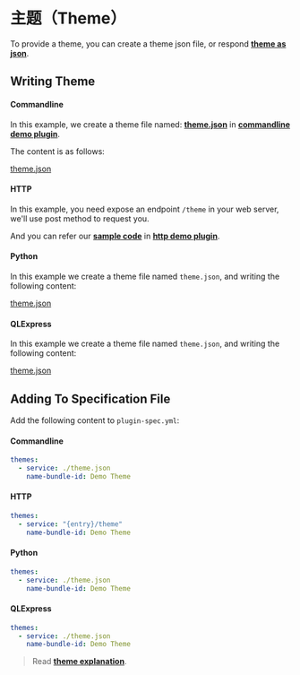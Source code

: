 # 主题（Theme）

To provide a theme, you can create a theme json file, or respond [**theme as json**](appendix/theme.md#theme).

## Writing Theme

<!-- tabs:start -->

#### **Commandline**

In this example, we create a theme file named: [**theme.json**](https://github.com/myrestop/myflow-plugin-guide/tree/master/general-plugin-guide/commandline-demo-plugin/theme.json) in [**commandline demo plugin**](https://github.com/myrestop/myflow-plugin-guide/tree/master/general-plugin-guide/commandline-demo-plugin).

The content is as follows:

[theme.json](commandline-demo-plugin/theme.json ':include :type=code')

#### **HTTP**

In this example, you need expose an endpoint `/theme` in your web server, we'll use post method to request you.

And you can refer our [**sample code**](https://github.com/myrestop/myflow-plugin-guide/tree/master/general-plugin-guide/http-demo-plugin/src/main/kotlin/runflow/Main.kt) in [**http demo plugin**](https://github.com/myrestop/myflow-plugin-guide/tree/master/general-plugin-guide/http-demo-plugin).

#### **Python**

In this example we create a theme file named `theme.json`, and writing the following content:

[theme.json](python-demo-plugin/theme.json ':include :type=code')

#### **QLExpress**

In this example we create a theme file named `theme.json`, and writing the following content:

[theme.json](qlexpress-demo-plugin/theme.json ':include :type=code')

<!-- tabs:end -->

## Adding To Specification File

Add the following content to `plugin-spec.yml`:

<!-- tabs:start -->

#### **Commandline**

```yaml
themes:
  - service: ./theme.json
    name-bundle-id: Demo Theme
```

#### **HTTP**

```yaml
themes:
  - service: "{entry}/theme"
    name-bundle-id: Demo Theme
```

#### **Python**

```yaml
themes:
  - service: ./theme.json
    name-bundle-id: Demo Theme
```

#### **QLExpress**

```yaml
themes:
  - service: ./theme.json
    name-bundle-id: Demo Theme
```

<!-- tabs:end -->

> Read [**theme explanation**](appendix/theme.md#theme).

